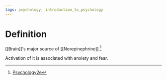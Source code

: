 ```yaml
---
tags: psychology, introduction_to_psychology
---
```


# Definition

[[Brain]]'s major source of [[Norepinephrine]].[^1]

Activation of it is associated with anxiety and fear.

[^1]: [Psychology2e](zotero://open-pdf/library/items/SSTBV7L5?page=565)